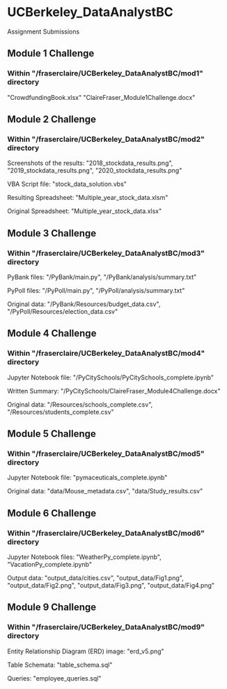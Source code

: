 # UCBerkeley_DataAnalystBC
Assignment Submissions

## Module 1 Challenge
### Within "/fraserclaire/UCBerkeley_DataAnalystBC/mod1" directory
"CrowdfundingBook.xlsx"
"ClaireFraser_Module1Challenge.docx"

## Module 2 Challenge
### Within "/fraserclaire/UCBerkeley_DataAnalystBC/mod2" directory
Screenshots of the results: "2018_stockdata_results.png", "2019_stockdata_results.png", "2020_stockdata_results.png"

VBA Script file: "stock_data_solution.vbs"

Resulting Spreadsheet: "Multiple_year_stock_data.xlsm"

Original Spreadsheet: "Multiple_year_stock_data.xlsx"

## Module 3 Challenge
### Within "/fraserclaire/UCBerkeley_DataAnalystBC/mod3" directory
PyBank files: "/PyBank/main.py", "/PyBank/analysis/summary.txt"

PyPoll files: "/PyPoll/main.py", "/PyPoll/analysis/summary.txt"

Original data: "/PyBank/Resources/budget_data.csv", "/PyPoll/Resources/election_data.csv"

## Module 4 Challenge
### Within "/fraserclaire/UCBerkeley_DataAnalystBC/mod4" directory
Jupyter Notebook file: "/PyCitySchools/PyCitySchools_complete.ipynb"

Written Summary: "/PyCitySchools/ClaireFraser_Module4Challenge.docx"

Original data: "/Resources/schools_complete.csv", "/Resources/students_complete.csv"

## Module 5 Challenge
### Within "/fraserclaire/UCBerkeley_DataAnalystBC/mod5" directory
Jupyter Notebook file: "pymaceuticals_complete.ipynb"

Original data: "data/Mouse_metadata.csv", "data/Study_results.csv"

## Module 6 Challenge
### Within "/fraserclaire/UCBerkeley_DataAnalystBC/mod6" directory
Jupyter Notebook files: "WeatherPy_complete.ipynb", "VacationPy_complete.ipynb"

Output data: "output_data/cities.csv", "output_data/Fig1.png", "output_data/Fig2.png", "output_data/Fig3.png", "output_data/Fig4.png"

## Module 9 Challenge
### Within "/fraserclaire/UCBerkeley_DataAnalystBC/mod9" directory
Entity Relationship Diagram (ERD) image: "erd_v5.png"

Table Schemata: "table_schema.sql"

Queries: "employee_queries.sql"